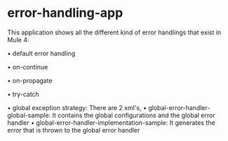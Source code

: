 # error-handling-app

This application shows all the different kind of error handlings that exist in Mule 4:

• default error handling

• on-continue

• on-propagate

• try-catch

• global exception strategy: 
	There are 2 xml's, 
		• global-error-handler-global-sample: It contains the global configurations and the global error handler
		• global-error-handler-implementation-sample: It generates the error that is thrown to the global error handler
